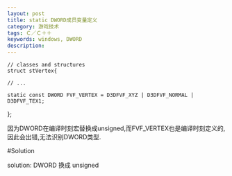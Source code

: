 ```yaml
---
layout: post
title: static DWORD成员变量定义
category: 游戏技术
tags: Ｃ／Ｃ＋＋
keywords: windows, DWORD
description: 
---
```


    // classes and structures
    struct stVertex{
    
    // ...
    
    static const DWORD FVF_VERTEX = D3DFVF_XYZ | D3DFVF_NORMAL | D3DFVF_TEX1;
};

因为DWORD在编译时刻宏替换成unsigned,而FVF_VERTEX也是编译时刻定义的,因此会出错,无法识别DWORD类型.

#Solution

solution: DWORD 换成 unsigned


